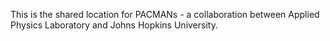This is the shared location for PACMANs - a collaboration between Applied Physics Laboratory and Johns Hopkins University.
